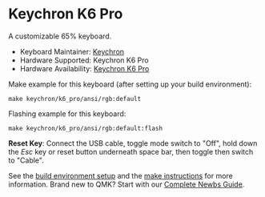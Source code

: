 # Keychron K6 Pro

A customizable 65% keyboard.

* Keyboard Maintainer: [Keychron](https://github.com/keychron)
* Hardware Supported: Keychron K6 Pro
* Hardware Availability: [Keychron K6 Pro](https://drive.google.com/file/d/1X1Qk--x6v6I8Ds9umPF1wliTm9Mnd_RH/view?usp=share_link)

Make example for this keyboard (after setting up your build environment):

    make keychron/k6_pro/ansi/rgb:default

Flashing example for this keyboard:

    make keychron/k6_pro/ansi/rgb:default:flash

**Reset Key**: Connect the USB cable, toggle mode switch to "Off", hold down the *Esc* key or reset button underneath space bar, then toggle then switch to "Cable".

See the [build environment setup](https://docs.qmk.fm/#/getting_started_build_tools) and the [make instructions](https://docs.qmk.fm/#/getting_started_make_guide) for more information. Brand new to QMK? Start with our [Complete Newbs Guide](https://docs.qmk.fm/#/newbs).
